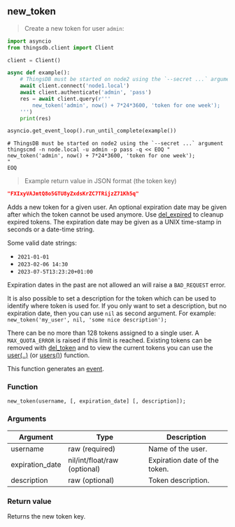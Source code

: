 ## new_token

> Create a new token for user `admin`:

```python
import asyncio
from thingsdb.client import Client

client = Client()

async def example():
    # ThingsDB must be started on node2 using the `--secret ...` argument
    await client.connect('node1.local')
    await client.authenticate('admin', 'pass')
    res = await client.query(r'''
        new_token('admin', now() + 7*24*3600, 'token for one week');
    ''')
    print(res)

asyncio.get_event_loop().run_until_complete(example())
```

```shell
# ThingsDB must be started on node2 using the `--secret ...` argument
thingscmd -n node.local -u admin -p pass -q << EOQ "
new_token('admin', now() + 7*24*3600, 'token for one week');
"
EOQ
```

> Example return value in JSON format (the token key)

```json
"FXIxyVAJmtQ8o5GTU8yZxdsKrZC7TRijzZ71Kh5q"
```

Adds a new token for a given user. An optional expiration date may be given after which the token cannot
be used anymore. Use [del_expired](#del_expired) to cleanup expired tokens. The expiration date may be
given as a UNIX time-stamp in seconds or a date-time string.

Some valid date strings:

- `2021-01-01`
- `2023-02-06 14:30`
- `2023-07-5T13:23:20+01:00`

Expiration dates in the past are not allowed an will raise a `BAD_REQUEST` error.

It is also possible to set a description for the token which can be used to identify where token is used for.
If you only want to set a description, but no expiration date, then you can use `nil` as second argument.
For example: `new_token('my_user', nil, 'some nice description');`

There can be no more than 128 tokens assigned to a single user. A `MAX_QUOTA_ERROR` is raised if this limit
is reached. Existing tokens can be removed with [del_token](#del_token) and to view the current tokens you can use the [user(..)](#user) (or [users()](#users)) function.

This function generates an [event](#events).

### Function
`new_token(username, [, expiration_date] [, description]);`

### Arguments
Argument | Type | Description
-------- | ---- | -----------
username | raw (required) | Name of the user.
expiration_date | nil/int/float/raw (optional) | Expiration date of the token.
description | raw (optional) | Token description.

### Return value
Returns the new token key.
